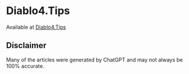 # Diablo4.Tips
Available at [Diablo4.Tips](https://diablo4.tips)

<!-- This site uses [Gatsby Advanced Starter](https://github.com/Vagr9K/gatsby-advanced-starter) as a base -->

## Disclaimer
Many of the articles were generated by ChatGPT and may not always be 100% accurate.
